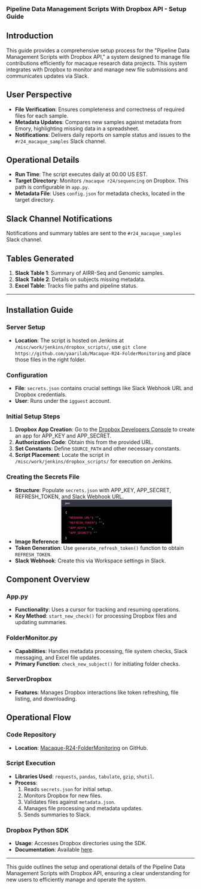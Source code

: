 ### Pipeline Data Management Scripts With Dropbox API - Setup Guide

## Introduction
This guide provides a comprehensive setup process for the "Pipeline Data Management Scripts with Dropbox API," a system designed to manage file contributions efficiently for macaque research data projects. This system integrates with Dropbox to monitor and manage new file submissions and communicates updates via Slack.

## User Perspective
- **File Verification**: Ensures completeness and correctness of required files for each sample.
- **Metadata Updates**: Compares new samples against metadata from Emory, highlighting missing data in a spreadsheet.
- **Notifications**: Delivers daily reports on sample status and issues to the `#r24_macaque_samples` Slack channel.

## Operational Details
- **Run Time**: The script executes daily at 00.00 US EST.
- **Target Directory**: Monitors `/macaque r24/sequencing` on Dropbox. This path is configurable in `app.py`.
- **Metadata File**: Uses `config.json` for metadata checks, located in the target directory.

## Slack Channel Notifications
Notifications and summary tables are sent to the `#r24_macaque_samples` Slack channel.

## Tables Generated
1. **Slack Table 1**: Summary of AIRR-Seq and Genomic samples.
2. **Slack Table 2**: Details on subjects missing metadata.
3. **Excel Table**: Tracks file paths and pipeline status.

---

## Installation Guide

### Server Setup
- **Location**: The script is hosted on Jenkins at `/misc/work/jenkins/dropbox_scripts/`, use `git clone https://github.com/yaarilab/Macaque-R24-FolderMonitoring` and place those files in the right folder.

### Configuration
- **File**: `secrets.json` contains crucial settings like Slack Webhook URL and Dropbox credentials.
- **User**: Runs under the `igguest` account.

### Initial Setup Steps
1. **Dropbox App Creation**: Go to the [Dropbox Developers Console](https://www.dropbox.com/developers/apps) to create an app for APP_KEY and APP_SECRET.
2. **Authorization Code**: Obtain this from the provided URL.
3. **Set Constants**: Define `SOURCE_PATH` and other necessary constants.
4. **Script Placement**: Locate the script in `/misc/work/jenkins/dropbox_scripts/` for execution on Jenkins.

### Creating the Secrets File
- **Structure**: Populate `secrets.json` with APP_KEY, APP_SECRET, REFRESH_TOKEN, and Slack Webhook URL.
- **Image Reference**: ![secrets structure](../../images/secrets.json.jpg)
- **Token Generation**: Use `generate_refresh_token()` function to obtain `REFRESH_TOKEN`.
- **Slack Webhook**: Create this via Workspace settings in Slack.

## Component Overview

### App.py
- **Functionality**: Uses a cursor for tracking and resuming operations.
- **Key Method**: `start_new_check()` for processing Dropbox files and updating summaries.

### FolderMonitor.py
- **Capabilities**: Handles metadata processing, file system checks, Slack messaging, and Excel file updates.
- **Primary Function**: `check_new_subject()` for initiating folder checks.

### ServerDropbox
- **Features**: Manages Dropbox interactions like token refreshing, file listing, and downloading.

## Operational Flow

### Code Repository
- **Location**: [Macaque-R24-FolderMonitoring](https://github.com/yaarilab/Macaque-R24-FolderMonitoring) on GitHub.

### Script Execution
- **Libraries Used**: `requests`, `pandas`, `tabulate`, `gzip`, `shutil`.
- **Process**:
  1. Reads `secrets.json` for initial setup.
  2. Monitors Dropbox for new files.
  3. Validates files against `metadata.json`.
  4. Manages file processing and metadata updates.
  5. Sends summaries to Slack.

### Dropbox Python SDK
- **Usage**: Accesses Dropbox directories using the SDK.
- **Documentation**: Available [here](https://www.dropbox.com/developers/documentation/python).

---

This guide outlines the setup and operational details of the Pipeline Data Management Scripts with Dropbox API, ensuring a clear understanding for new users to efficiently manage and operate the system.